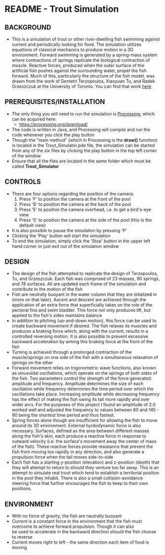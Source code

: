 # README - Trout Simulation 

## BACKGROUND
* This is a simulation of trout or other river-dwelling fish swimming against current and periodically looking for food. The 
  simulation utilizes equations of classical mechanics to produce motion in a 3D environment. Forward swimming is generated by a 
  spring-mass system where contractions of springs replicate the biological contraction of muscle. Reactive forces, produced when 
  the outer surface of the artificial fish pushes against the surrounding water, propel the fish forward. Much of this, 
  particularly the structure of the fish model, was drawn from the work of Demetri Terzopoulos, Xiaoyuan Tu, and Radek Grzeszczuk 
  at the University of Toronto. You can find that work [here](http://web.cs.ucla.edu/~dt/papers/alifej94/alifej94.pdf)
## PREREQUISITES/INSTALLATION
* The only thing you will need to run the simulation is [Processing](https://processing.org/), which can be acquired here: 
  *  https://processing.org/download/
* The code is written in Java, and Processing will compile and run the code whenever you click the play button
* Though the "main method" (which in Processing is the **draw()** function) is located in the Trout_Simulator.pde file, the 
  simulation can be started from any of the six files by clicking the play button in the top left corner of the window  
* Ensure that all the files are located in the same folder which must be called **Trout_Simulator**
## CONTROLS
* There are four options regarding the position of the camera:
  1) Press 'F' to position the camera at the front of the pool
  2) Press 'B' to position the camera at the back of the pool
  3) Press 'E' to position the camera overhead, i.e. to get a bird's-eye view
  4) Press 'S' to position the camera at the side of the pool (this is the default view)
* It is also possible to pause the simulation by pressing 'P'
* Clicking the 'Play' button will start the simulation
* To end the simulation, simply click the 'Stop' button in the upper left hand corner or just exit out of the simulation 
  window 
## DESIGN
* The design of the fish attempted to replicate the design of Terzopoulos, Tu, and Grzeszczuk. Each fish was comprised of 23 
  masses, 90 springs, and 78 surfaces. All are updated each frame of the simulation and contribute to the motion of the fish
* Fish are neutrally buoyant in the water column that they are initalized in (more on that later). Ascent and descent are 
  achieved through the application of an extra force that superficially takes on the role of the pectoral fins and swim bladder. 
  This force not only produces lift, but applied to the fish's sides maintains balance
* In addition to pitching (up-and-down motion), this force can be used to create backward movement if desired. The fish relaxes 
  its muscles and produces a braking force which, along with the current, results in a controlled reversing motion. It is also 
  possible to prevent excessive backward acceleration by aiming this braking force at the front of the fish  
* Turning is achieved through a prolonged contraction of the muscle/springs on one side of the fish with a simultaneous 
  relaxation of springs on the other 
* Forward movement relies on trigonometric wave functions, also known as sinusoidal oscillations, which operate on the springs 
  of both sides of the fish. Two parameters control the strength of the force generated: amplitude and frequency. Amplitude 
  determines the size of each oscillation while frequency determines the time period over which the oscillations take place.
  Increasing amplitude while decreasing frequency has the effect of making the fish swing its tail more rapidly and over wider 
  arcs. For the purposes of this project I found an amplitude of 2.0 worked well and adjusted the frequency to values between 
  80 and 145 - 80 being the shortest time period and thus fastest.  
* Spring forces alone though are insufficient for allowing the fish to move around its 3D environment. External hyrdodynamic 
  force is also necessary. Surfaces, defined as the area between different masses along the fish's skin, each produce a reactive 
  force in response to outward velocity (i.e. the surface's movement away the center of mass of the fish). These reactive forces 
  provide resistance that prevent the fish from moving too rapidly in any direction, and also generate a propulsion force when 
  the tail moves side-to-side
* Each fish has a starting y-position (elevation) and z-position (depth) that they will attempt to return to should they venture 
  too far away. This is an attempt to simulate real trout which tend to establish a territorial position in the pool they 
  inhabit. There is also a small collision-avoidance steering force that further encourages the fish to keep to their own 
  positions.
## ENVIRONMENT
* With no force of gravity, the fish are neutrally buoyant
* *Current* is a constant force in the environment that the fish must overcome to achieve forward propulsion. Though it can also   
  be used to accelerate in the backward direction should the fish choose to reverse
* Current moves right to left - the same direction each item of food is moving
